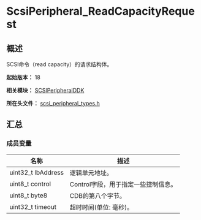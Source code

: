 # ScsiPeripheral_ReadCapacityRequest

## 概述

SCSI命令（read capacity）的请求结构体。

**起始版本：** 18

**相关模块：** [SCSIPeripheralDDK](capi-scsiperipheralddk.md)

**所在头文件：** [scsi_peripheral_types.h](capi-scsi-peripheral-types-h.md)

## 汇总

### 成员变量

| 名称 | 描述 |
| -- | -- |
| uint32_t lbAddress | 逻辑单元地址。 |
| uint8_t control | Control字段，用于指定一些控制信息。 |
| uint8_t byte8 | CDB的第八个字节。 |
| uint32_t timeout | 超时时间(单位: 毫秒)。 |



